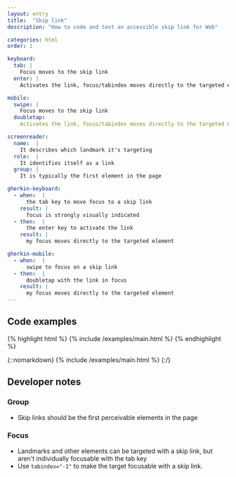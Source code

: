 ```yaml
---
layout: entry
title:  "Skip link"
description: "How to code and test an accessible skip link for Web"

categories: html
order: 1

keyboard:
  tab: |
    Focus moves to the skip link
  enter: |
    Activates the link, focus/tabindex moves directly to the targeted element     

mobile:
  swipe: |
    Focus moves to the skip link
  doubletap:
    Activates the link, focus/tabindex moves directly to the targeted element

screenreader:
  name:  |
    It describes which landmark it's targeting
  role:  |
    It identifies itself as a link
  group: |
    It is typically the first element in the page

gherkin-keyboard: 
  - when:  |
      the tab key to move focus to a skip link
    result: |
      focus is strongly visually indicated
  - then:  |
      the enter key to activate the link
    result: |
      my focus moves directly to the targeted element

gherkin-mobile:
  - when:  |
      swipe to focus on a skip link
  - then:  |
      doubletap with the link in focus
    result: |
      my focus moves directly to the targeted element
---
```


## Code examples

{% highlight html %}
{% include /examples/main.html %}
{% endhighlight %}

{::nomarkdown}
<example>
{% include /examples/main.html %}
</example>
{:/}

## Developer notes

### Group

- Skip links should be the first perceivable elements in the page

### Focus

- Landmarks and other elements can be targeted with a skip link, but aren't individually focusable with the tab key
- Use `tabindex="-1"` to make the target focusable with a skip link.
